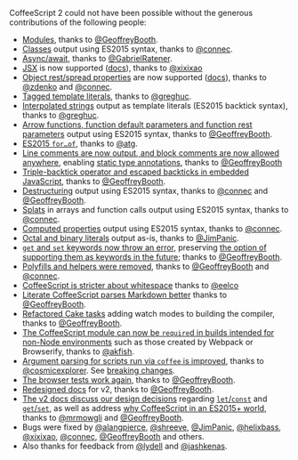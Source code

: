 CoffeeScript 2 could not have been possible without the generous contributions of the following people:

* [Modules](https://github.com/jashkenas/coffeescript/pull/4300), thanks to [@GeoffreyBooth](https://github.com/GeoffreyBooth).
* [Classes](https://github.com/jashkenas/coffeescript/pull/4354) output using ES2015 syntax, thanks to [@connec](https://github.com/connec).
* [Async/await](https://github.com/jashkenas/coffeescript/pull/3757), thanks to [@GabrielRatener](https://github.com/GabrielRatener).
* [JSX](https://github.com/jashkenas/coffeescript/pull/4551) is now supported ([docs](http://coffeescript.org/v2/#jsx)), thanks to [@xixixao](https://github.com/xixixao)
* [Object rest/spread properties](https://github.com/jashkenas/coffeescript/pull/4493) are now supported ([docs](http://coffeescript.org/v2/#splats)), thanks to [@zdenko](https://github.com/zdenko) and [@connec](https://github.com/connec).
* [Tagged template literals](https://github.com/jashkenas/coffeescript/pull/4352), thanks to [@greghuc](https://github.com/greghuc).
* [Interpolated strings](https://github.com/jashkenas/coffeescript/pull/4365) output as template literals (ES2015 backtick syntax), thanks to [@greghuc](https://github.com/greghuc).
* [Arrow functions, function default parameters and function rest parameters](https://github.com/jashkenas/coffeescript/pull/4311) output using ES2015 syntax, thanks to [@GeoffreyBooth](https://github.com/GeoffreyBooth).
* [ES2015 `for…of`](https://github.com/jashkenas/coffeescript/pull/4306), thanks to [@atg](https://github.com/atg).
* [Line comments are now output, and block comments are now allowed anywhere](https://github.com/jashkenas/coffeescript/pull/4572), enabling [static type annotations](http://coffeescript.org/v2/#type-annotations), thanks to [@GeoffreyBooth](https://github.com/GeoffreyBooth)
* [Triple-backtick operator and escaped backticks in embedded JavaScript](https://github.com/jashkenas/coffeescript/pull/4357), thanks to [@GeoffreyBooth](https://github.com/GeoffreyBooth).
* [Destructuring](https://github.com/jashkenas/coffeescript/pull/4478) output using ES2015 syntax, thanks to [@connec](https://github.com/connec) and [@GeoffreyBooth](https://github.com/GeoffreyBooth).
* [Splats](https://github.com/jashkenas/coffeescript/pull/4353) in arrays and function calls output using ES2015 syntax, thanks to [@connec](https://github.com/connec).
* [Computed properties](https://github.com/jashkenas/coffeescript/pull/4338) output using ES2015 syntax, thanks to [@connec](https://github.com/connec).
* [Octal and binary literals](https://github.com/jashkenas/coffeescript/pull/4318) output as-is, thanks to [@JimPanic](https://github.com/JimPanic).
* [`get` and `set` keywords now throw an error](https://github.com/jashkenas/coffeescript/pull/4484), preserving [the option of supporting them as keywords in the future](https://github.com/coffeescript6/discuss/issues/17); thanks to [@GeoffreyBooth](https://github.com/GeoffreyBooth).
* [Polyfills and helpers were removed](https://github.com/jashkenas/coffeescript/pull/4526), thanks to [@GeoffreyBooth](https://github.com/GeoffreyBooth) and [@connec](https://github.com/connec).
* [CoffeeScript is stricter about whitespace](https://github.com/jashkenas/coffeescript/pull/4313) thanks to [@eelco](https://github.com/eelco)
* [Literate CoffeeScript parses Markdown better](https://github.com/jashkenas/coffeescript/pull/4509) thanks to [@GeoffreyBooth](https://github.com/GeoffreyBooth).
* [Refactored Cake tasks](https://github.com/jashkenas/coffeescript/pull/4440) adding watch modes to building the compiler, thanks to [@GeoffreyBooth](https://github.com/GeoffreyBooth).
* [The CoffeeScript module can now be `require`d in builds intended for non-Node environments](https://github.com/jashkenas/coffeescript/pull/4546) such as those created by Webpack or Browserify, thanks to [@akfish](https://github.com/akfish).
* [Argument parsing for scripts run via `coffee` is improved](https://github.com/jashkenas/coffeescript/pull/3946), thanks to [@cosmicexplorer](https://github.com/cosmicexplorer). See [breaking changes](http://coffeescript.org/v2/#breaking-changes-argument-parsing-and-shebang-lines).
* [The browser tests work again](https://github.com/jashkenas/coffeescript/pull/4378), thanks to [@GeoffreyBooth](https://github.com/GeoffreyBooth).
* [Redesigned docs](https://rawgit.com/jashkenas/coffeescript/2/docs/v2/index.html) for v2, thanks to [@GeoffreyBooth](https://github.com/GeoffreyBooth).
* [The v2 docs discuss our design decisions](https://github.com/jashkenas/coffeescript/pull/4469) regarding [`let`/`const`](http://coffeescript.org/v2/#unsupported-let-const) and [`get`/`set`](http://coffeescript.org/v2/#unsupported-get-set), as well as address [why CoffeeScript in an ES2015+ world](http://coffeescript.org/v2/#coffeescript-2), thanks to [@mrmowgli](https://github.com/mrmowgli) and [@GeoffreyBooth](https://github.com/GeoffreyBooth).
* Bugs were fixed by [@alangpierce](https://github.com/alangpierce), [@shreeve](https://github.com/shreeve), [@JimPanic](https://github.com/JimPanic), [@helixbass](https://github.com/helixbass), [@xixixao](https://github.com/xixixao), [@connec](https://github.com/connec), [@GeoffreyBooth](https://github.com/GeoffreyBooth) and others.
* Also thanks for feedback from [@lydell](https://github.com/lydell) and [@jashkenas](https://github.com/jashkenas).
